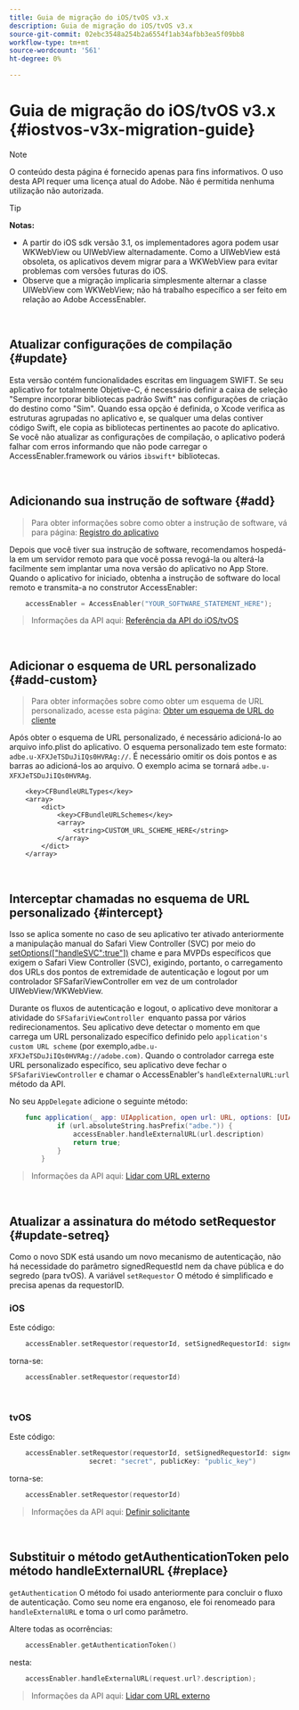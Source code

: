 ```yaml
---
title: Guia de migração do iOS/tvOS v3.x
description: Guia de migração do iOS/tvOS v3.x
source-git-commit: 02ebc3548a254b2a6554f1ab34afbb3ea5f09bb8
workflow-type: tm+mt
source-wordcount: '561'
ht-degree: 0%

---
```


# Guia de migração do iOS/tvOS v3.x {#iostvos-v3x-migration-guide}

>[!NOTE]
>
>O conteúdo desta página é fornecido apenas para fins informativos. O uso desta API requer uma licença atual do Adobe. Não é permitida nenhuma utilização não autorizada.

>[!TIP]
> 
> **Notas:**
>
> - A partir do iOS sdk versão 3.1, os implementadores agora podem usar WKWebView ou UIWebView alternadamente. Como a UIWebView está obsoleta, os aplicativos devem migrar para a WKWebView para evitar problemas com versões futuras do iOS.
> - Observe que a migração implicaria simplesmente alternar a classe UIWebView com WKWebView; não há trabalho específico a ser feito em relação ao Adobe AccessEnabler.

</br>

## Atualizar configurações de compilação {#update}

Esta versão contém funcionalidades escritas em linguagem SWIFT. Se seu aplicativo for totalmente Objetive-C, é necessário definir a caixa de seleção &quot;Sempre incorporar bibliotecas padrão Swift&quot; nas configurações de criação do destino como &quot;Sim&quot;. Quando essa opção é definida, o Xcode verifica as estruturas agrupadas no aplicativo e, se qualquer uma delas contiver código Swift, ele copia as bibliotecas pertinentes ao pacote do aplicativo. Se você não atualizar as configurações de compilação, o aplicativo poderá falhar com erros informando que não pode carregar o AccessEnabler.framework ou vários `ibswift*` bibliotecas.

</br>

## Adicionando sua instrução de software {#add}

> Para obter informações sobre como obter a instrução de software, vá para
> página:
> [Registro do aplicativo](/help/authentication/iostvos-application-registration.md)

Depois que você tiver sua instrução de software, recomendamos hospedá-la em um servidor remoto para que você possa revogá-la ou alterá-la facilmente sem implantar uma nova versão do aplicativo no App Store. Quando o aplicativo for iniciado, obtenha a instrução de software do local remoto e transmita-a no construtor AccessEnabler:

```swift
    accessEnabler = AccessEnabler("YOUR_SOFTWARE_STATEMENT_HERE");
```

> Informações da API aqui: [Referência da API do iOS/tvOS](/help/authentication/iostvos-sdk-api-reference.md)

</br>

## Adicionar o esquema de URL personalizado {#add-custom}

> Para obter informações sobre como obter um esquema de URL personalizado, acesse esta página: [Obter um esquema de URL do cliente](/help/authentication/iostvos-application-registration.md)

Após obter o esquema de URL personalizado, é necessário adicioná-lo ao arquivo info.plist do aplicativo. O esquema personalizado tem este formato: `adbe.u-XFXJeTSDuJiIQs0HVRAg://`. É necessário omitir os dois pontos e as barras ao adicioná-los ao arquivo. O exemplo acima se tornará `adbe.u-XFXJeTSDuJiIQs0HVRAg`.

```plist
    <key>CFBundleURLTypes</key>
    <array>
        <dict>
            <key>CFBundleURLSchemes</key>
            <array>
                <string>CUSTOM_URL_SCHEME_HERE</string>
            </array>
        </dict>
    </array>
```

</br>

## Interceptar chamadas no esquema de URL personalizado {#intercept}

Isso se aplica somente no caso de seu aplicativo ter ativado anteriormente a manipulação manual do Safari View Controller (SVC) por meio do [setOptions(\[&quot;handleSVC&quot;:true&quot;\])](/help/authentication/iostvos-sdk-api-reference.md) chame e para MVPDs específicos que exigem o Safari View Controller (SVC), exigindo, portanto, o carregamento dos URLs dos pontos de extremidade de autenticação e logout por um controlador SFSafariViewController em vez de um controlador UIWebView/WKWebView.

Durante os fluxos de autenticação e logout, o aplicativo deve monitorar a atividade do `SFSafariViewController `enquanto passa por vários redirecionamentos. Seu aplicativo deve detectar o momento em que carrega um URL personalizado específico definido pelo `application's custom URL scheme` (por exemplo,`adbe.u-XFXJeTSDuJiIQs0HVRAg://adobe.com)`. Quando o controlador carrega este URL personalizado específico, seu aplicativo deve fechar o `SFSafariViewController` e chamar o AccessEnabler&#39;s `handleExternalURL:url `método da API.

No seu `AppDelegate` adicione o seguinte método:

```swift
    func application(_ app: UIApplication, open url: URL, options: [UIApplicationOpenURLOptionsKey: Any]) -> Bool {
            if (url.absoluteString.hasPrefix("adbe.")) {
                accessEnabler.handleExternalURL(url.description)
                return true;
            } 
        }
```

> Informações da API aqui: [Lidar com URL externo](/help/authentication/iostvos-sdk-api-reference.md)

</br>

## Atualizar a assinatura do método setRequestor {#update-setreq}

Como o novo SDK está usando um novo mecanismo de autenticação, não há necessidade do parâmetro signedRequestId nem da chave pública e do segredo (para tvOS). A variável `setRequestor` O método é simplificado e precisa apenas da requestorID.

### iOS

Este código:

```swift
    accessEnabler.setRequestor(requestorId, setSignedRequestorId: signedRequestorId)
```

torna-se:

```swift
    accessEnabler.setRequestor(requestorId)
```

</br>

### tvOS

Este código:

```swift
    accessEnabler.setRequestor(requestorId, setSignedRequestorId: signedRequestorId,
                    secret: "secret", publicKey: "public_key")
```

torna-se:

```swift
    accessEnabler.setRequestor(requestorId)
```

> Informações da API aqui: [Definir solicitante](/help/authentication/iostvos-sdk-api-reference.md)

</br>

## Substituir o método getAuthenticationToken pelo método handleExternalURL {#replace}

`getAuthentication` O método foi usado anteriormente para concluir o fluxo de autenticação. Como seu nome era enganoso, ele foi renomeado para `handleExternalURL` e toma o url como parâmetro.

Altere todas as ocorrências:

```swift
    accessEnabler.getAuthenticationToken()
```

nesta:

```swift
    accessEnabler.handleExternalURL(request.url?.description);
```

> Informações da API aqui: [Lidar com URL externo](/help/authentication/iostvos-sdk-api-reference.md)
